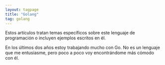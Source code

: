 ```yaml
---
layout: tagpage
title: "Golang"
tag: golang
---
```


Estos artículos tratan temas específicos sobre este lenguaje de programación o incluyen ejemplos escritos en él.

En los últimos dos años estoy trabajando mucho con Go. No es un lenguaje que me entusiasme, pero poco a poco voy encontrándome más cómodo con él.
